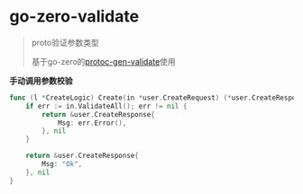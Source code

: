 # go-zero-validate

> proto验证参数类型
>
> 基于go-zero的[protoc-gen-validate](https://github.com/envoyproxy/protoc-gen-validate)使用



**手动调用参数校验**

```go
func (l *CreateLogic) Create(in *user.CreateRequest) (*user.CreateResponse, error) {
	if err := in.ValidateAll(); err != nil {
		return &user.CreateResponse{
			Msg: err.Error(),
		}, nil
	}

	return &user.CreateResponse{
		Msg: "Ok",
	}, nil
}
```